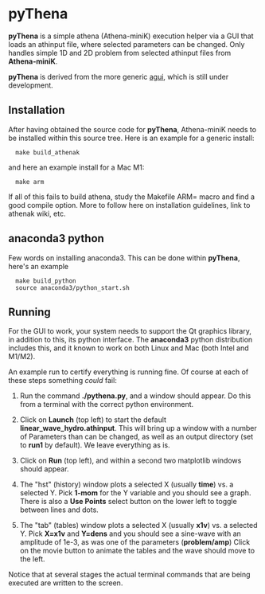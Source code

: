 # pyThena

**pyThena** is a simple athena (Athena-miniK) execution helper via a GUI
that loads an athinput file, where selected parameters can be changed.
Only handles simple 1D and 2D problem from selected athinput files
from **Athena-miniK**.

**pyThena** is derived from the
more generic [agui](https://github.com/teuben/agui), which is still under
development.


## Installation

After having obtained the source code for **pyThena**, Athena-miniK needs
to be installed within this source tree.  Here is an example for
a generic install:

      make build_athenak

and here an example install for a Mac M1:

      make arm

If all of this fails to build athena, study the Makefile ARM= macro and find a good
compile option. More to follow here on installation guidelines, link to
athenak wiki, etc.



## anaconda3 python

Few words on installing anaconda3. This can be done within **pyThena**, here's an example

      make build_python
      source anaconda3/python_start.sh


## Running

For the GUI to work, your system needs to support the Qt graphics library, in addition
to this, its python interface. The **anaconda3** python distribution includes this, and
it known to work on both Linux and Mac (both Intel and M1/M2).

An example run to certify everything is running fine. Of course at each of these steps
something *could* fail:

1.  Run the command **./pythena.py**, and a window should appear. Do this from a terminal
    with the correct python environment.
 
2.  Click on **Launch** (top left) to start the default **linear_wave_hydro.athinput**. This
    will bring up a window with a number of Parameters than can be changed, as well as an
    output directory (set to **run1** by default). We leave everything as is.

3.  Click on **Run** (top left), and within a second two matplotlib windows should appear.

4.  The "hst" (history) window plots a selected X (usually **time**) vs. a selected Y. Pick
    **1-mom** for the Y variable and you should see a graph.   There is also a **Use Points**
    select button on the lower left to toggle between lines and dots.

5.  The "tab" (tables) window plots a selected X (usually **x1v**) vs. a selected Y. Pick
    **X=x1v** and **Y=dens** and you should see a sine-wave with an amplitude of 1e-3, as
    was one of the parameters (**problem/amp**)
    Click on the movie button to animate the tables and the wave should move to the left.

Notice that at several stages the actual terminal commands that are being executed are written to the screen.

